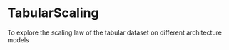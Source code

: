 # TabularScaling
To explore the scaling law of the tabular dataset on different architecture models
